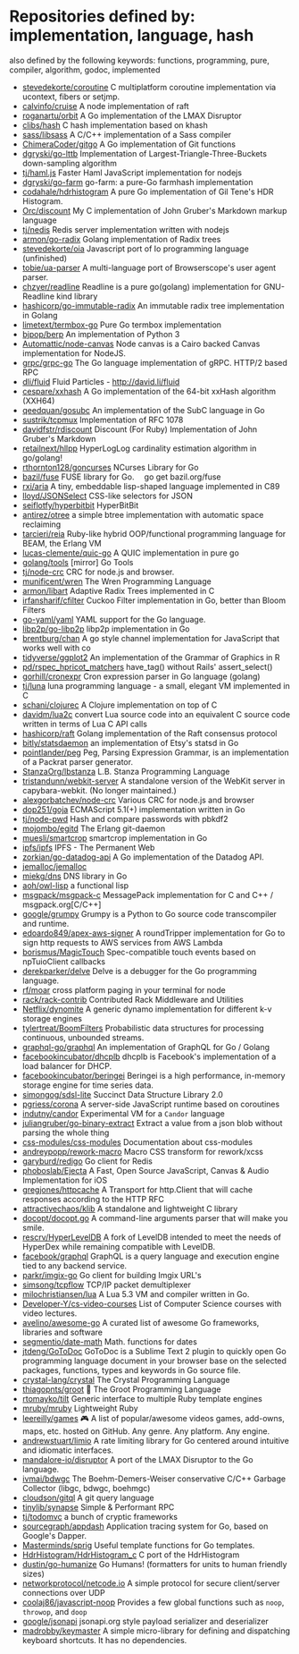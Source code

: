 # Repositories defined by: implementation, language, hash

also defined by the following keywords: functions, programming, pure, compiler, algorithm, godoc, implemented

- [stevedekorte/coroutine](https://github.com/stevedekorte/coroutine)
  C multiplatform coroutine implementation via ucontext, fibers or setjmp.
- [calvinfo/cruise](https://github.com/calvinfo/cruise)
    A node implementation of raft
- [roganartu/orbit](https://github.com/roganartu/orbit)
  A Go implementation of the LMAX Disruptor
- [clibs/hash](https://github.com/clibs/hash)
  C hash implementation based on khash
- [sass/libsass](https://github.com/sass/libsass)
  A C/C++ implementation of a Sass compiler
- [ChimeraCoder/gitgo](https://github.com/ChimeraCoder/gitgo)
  A Go implementation of Git functions
- [dgryski/go-lttb](https://github.com/dgryski/go-lttb)
  Implementation of Largest-Triangle-Three-Buckets down-sampling algorithm
- [tj/haml.js](https://github.com/tj/haml.js)
  Faster Haml JavaScript implementation for nodejs 
- [dgryski/go-farm](https://github.com/dgryski/go-farm)
  go-farm: a pure-Go farmhash implementation
- [codahale/hdrhistogram](https://github.com/codahale/hdrhistogram)
  A pure Go implementation of Gil Tene's HDR Histogram.
- [Orc/discount](https://github.com/Orc/discount)
  My C implementation of John Gruber's Markdown markup language
- [tj/nedis](https://github.com/tj/nedis)
  Redis server implementation written with nodejs
- [armon/go-radix](https://github.com/armon/go-radix)
  Golang implementation of Radix trees
- [stevedekorte/oia](https://github.com/stevedekorte/oia)
  Javascript port of Io programming language (unfinished)
- [tobie/ua-parser](https://github.com/tobie/ua-parser)
  A multi-language port of Browserscope's user agent parser.
- [chzyer/readline](https://github.com/chzyer/readline)
  Readline is a pure go(golang) implementation for GNU-Readline kind library
- [hashicorp/go-immutable-radix](https://github.com/hashicorp/go-immutable-radix)
  An immutable radix tree implementation in Golang
- [limetext/termbox-go](https://github.com/limetext/termbox-go)
  Pure Go termbox implementation
- [bjpop/berp](https://github.com/bjpop/berp)
  An implementation of Python 3
- [Automattic/node-canvas](https://github.com/Automattic/node-canvas)
  Node canvas is a Cairo backed Canvas implementation for NodeJS.
- [grpc/grpc-go](https://github.com/grpc/grpc-go)
  The Go language implementation of gRPC. HTTP/2 based RPC
- [dli/fluid](https://github.com/dli/fluid)
  Fluid Particles - http://david.li/fluid
- [cespare/xxhash](https://github.com/cespare/xxhash)
  A Go implementation of the 64-bit xxHash algorithm (XXH64)
- [qeedquan/gosubc](https://github.com/qeedquan/gosubc)
  An implementation of the SubC language in Go
- [sustrik/tcpmux](https://github.com/sustrik/tcpmux)
  Implementation of RFC 1078
- [davidfstr/rdiscount](https://github.com/davidfstr/rdiscount)
  Discount (For Ruby) Implementation of John Gruber's Markdown
- [retailnext/hllpp](https://github.com/retailnext/hllpp)
  HyperLogLog cardinality estimation algorithm in go/golang!
- [rthornton128/goncurses](https://github.com/rthornton128/goncurses)
  NCurses Library for Go
- [bazil/fuse](https://github.com/bazil/fuse)
  FUSE library for Go.   go get bazil.org/fuse    
- [rxi/aria](https://github.com/rxi/aria)
  A tiny, embeddable lisp-shaped language implemented in C89
- [lloyd/JSONSelect](https://github.com/lloyd/JSONSelect)
  CSS-like selectors for JSON
- [seiflotfy/hyperbitbit](https://github.com/seiflotfy/hyperbitbit)
  HyperBitBit
- [antirez/otree](https://github.com/antirez/otree)
  a simple btree implementation with automatic space reclaiming
- [tarcieri/reia](https://github.com/tarcieri/reia)
  Ruby-like hybrid OOP/functional programming language for BEAM, the Erlang VM
- [lucas-clemente/quic-go](https://github.com/lucas-clemente/quic-go)
  A QUIC implementation in pure go
- [golang/tools](https://github.com/golang/tools)
  [mirror] Go Tools
- [tj/node-crc](https://github.com/tj/node-crc)
  CRC for node.js and browser.
- [munificent/wren](https://github.com/munificent/wren)
  The Wren Programming Language
- [armon/libart](https://github.com/armon/libart)
  Adaptive Radix Trees implemented in C
- [irfansharif/cfilter](https://github.com/irfansharif/cfilter)
  Cuckoo Filter implementation in Go, better than Bloom Filters
- [go-yaml/yaml](https://github.com/go-yaml/yaml)
  YAML support for the Go language.
- [libp2p/go-libp2p](https://github.com/libp2p/go-libp2p)
  libp2p implementation in Go
- [brentburg/chan](https://github.com/brentburg/chan)
  A go style channel implementation for JavaScript that works well with co
- [tidyverse/ggplot2](https://github.com/tidyverse/ggplot2)
  An implementation of the Grammar of Graphics in R
- [pd/rspec_hpricot_matchers](https://github.com/pd/rspec_hpricot_matchers)
  have_tag() without Rails' assert_select()
- [gorhill/cronexpr](https://github.com/gorhill/cronexpr)
  Cron expression parser in Go language (golang)
- [tj/luna](https://github.com/tj/luna)
  luna programming language - a small, elegant VM implemented in C
- [schani/clojurec](https://github.com/schani/clojurec)
  A Clojure implementation on top of C
- [davidm/lua2c](https://github.com/davidm/lua2c)
  convert Lua source code into an equivalent C source code written in terms of Lua C API calls
- [hashicorp/raft](https://github.com/hashicorp/raft)
  Golang implementation of the Raft consensus protocol
- [bitly/statsdaemon](https://github.com/bitly/statsdaemon)
  an implementation of Etsy's statsd in Go
- [pointlander/peg](https://github.com/pointlander/peg)
  Peg, Parsing Expression Grammar, is an implementation of a Packrat parser generator.
- [StanzaOrg/lbstanza](https://github.com/StanzaOrg/lbstanza)
  L.B. Stanza Programming Language
- [tristandunn/webkit-server](https://github.com/tristandunn/webkit-server)
  A standalone version of the WebKit server in capybara-webkit. (No longer maintained.)
- [alexgorbatchev/node-crc](https://github.com/alexgorbatchev/node-crc)
  Various CRC for node.js and browser
- [dop251/goja](https://github.com/dop251/goja)
  ECMAScript 5.1(+) implementation written in Go
- [tj/node-pwd](https://github.com/tj/node-pwd)
  Hash and compare passwords with pbkdf2
- [mojombo/egitd](https://github.com/mojombo/egitd)
  The Erlang git-daemon
- [muesli/smartcrop](https://github.com/muesli/smartcrop)
  smartcrop implementation in Go
- [ipfs/ipfs](https://github.com/ipfs/ipfs)
  IPFS - The Permanent Web
- [zorkian/go-datadog-api](https://github.com/zorkian/go-datadog-api)
  A Go implementation of the Datadog API.
- [jemalloc/jemalloc](https://github.com/jemalloc/jemalloc)
- [miekg/dns](https://github.com/miekg/dns)
  DNS library in Go
- [aoh/owl-lisp](https://github.com/aoh/owl-lisp)
  a functional lisp
- [msgpack/msgpack-c](https://github.com/msgpack/msgpack-c)
  MessagePack implementation for C and C++ / msgpack.org[C/C++]
- [google/grumpy](https://github.com/google/grumpy)
  Grumpy is a Python to Go source code transcompiler and runtime.
- [edoardo849/apex-aws-signer](https://github.com/edoardo849/apex-aws-signer)
  A roundTripper implementation for Go to sign http requests to AWS services from AWS Lambda
- [borismus/MagicTouch](https://github.com/borismus/MagicTouch)
  Spec-compatible touch events based on npTuioClient callbacks
- [derekparker/delve](https://github.com/derekparker/delve)
  Delve is a debugger for the Go programming language.
- [rf/moar](https://github.com/rf/moar)
  cross platform paging in your terminal for node
- [rack/rack-contrib](https://github.com/rack/rack-contrib)
  Contributed Rack Middleware and Utilities
- [Netflix/dynomite](https://github.com/Netflix/dynomite)
  A generic dynamo implementation for different k-v storage engines
- [tylertreat/BoomFilters](https://github.com/tylertreat/BoomFilters)
  Probabilistic data structures for processing continuous, unbounded streams.
- [graphql-go/graphql](https://github.com/graphql-go/graphql)
  An implementation of GraphQL for Go / Golang
- [facebookincubator/dhcplb](https://github.com/facebookincubator/dhcplb)
  dhcplb is Facebook's implementation of a load balancer for DHCP.
- [facebookincubator/beringei](https://github.com/facebookincubator/beringei)
  Beringei is a high performance, in-memory storage engine for time series data.
- [simongog/sdsl-lite](https://github.com/simongog/sdsl-lite)
  Succinct Data Structure Library 2.0
- [pgriess/corona](https://github.com/pgriess/corona)
  A server-side JavaScript runtime based on coroutines
- [indutny/candor](https://github.com/indutny/candor)
  Experimental VM for a `Candor` language
- [juliangruber/go-binary-extract](https://github.com/juliangruber/go-binary-extract)
  Extract a value from a json blob without parsing the whole thing
- [css-modules/css-modules](https://github.com/css-modules/css-modules)
  Documentation about css-modules
- [andreypopp/rework-macro](https://github.com/andreypopp/rework-macro)
  Macro CSS transform for rework/xcss
- [garyburd/redigo](https://github.com/garyburd/redigo)
  Go client for Redis
- [phoboslab/Ejecta](https://github.com/phoboslab/Ejecta)
  A Fast, Open Source JavaScript, Canvas & Audio Implementation for iOS
- [gregjones/httpcache](https://github.com/gregjones/httpcache)
  A Transport for http.Client that will cache responses according to the HTTP RFC
- [attractivechaos/klib](https://github.com/attractivechaos/klib)
  A standalone and lightweight C library
- [docopt/docopt.go](https://github.com/docopt/docopt.go)
  A command-line arguments parser that will make you smile.
- [rescrv/HyperLevelDB](https://github.com/rescrv/HyperLevelDB)
  A fork of LevelDB intended to meet the needs of HyperDex while remaining compatible with LevelDB.
- [facebook/graphql](https://github.com/facebook/graphql)
  GraphQL is a query language and execution engine tied to any backend service.
- [parkr/imgix-go](https://github.com/parkr/imgix-go)
  Go client for building Imgix URL's
- [simsong/tcpflow](https://github.com/simsong/tcpflow)
  TCP/IP packet demultiplexer
- [milochristiansen/lua](https://github.com/milochristiansen/lua)
  A Lua 5.3 VM and compiler written in Go.
- [Developer-Y/cs-video-courses](https://github.com/Developer-Y/cs-video-courses)
  List of Computer Science courses with video lectures.
- [avelino/awesome-go](https://github.com/avelino/awesome-go)
  A curated list of awesome Go frameworks, libraries and software
- [segmentio/date-math](https://github.com/segmentio/date-math)
  Math. functions for dates
- [jtdeng/GoToDoc](https://github.com/jtdeng/GoToDoc)
  GoToDoc is a Sublime Text 2 plugin to quickly open Go programming language document in your browser  base on the selected packages, functions, types and keywords in Go source file.
- [crystal-lang/crystal](https://github.com/crystal-lang/crystal)
  The Crystal Programming Language
- [thiagopnts/groot](https://github.com/thiagopnts/groot)
  :deciduous_tree: The Groot Programming Language
- [rtomayko/tilt](https://github.com/rtomayko/tilt)
  Generic interface to multiple Ruby template engines
- [mruby/mruby](https://github.com/mruby/mruby)
  Lightweight Ruby
- [leereilly/games](https://github.com/leereilly/games)
  :video_game: A list of popular/awesome videos games, add-owns, maps, etc. hosted on GitHub. Any genre. Any platform. Any engine.
- [andrewstuart/limio](https://github.com/andrewstuart/limio)
  A rate limiting library for Go centered around intuitive and idiomatic interfaces.
- [mandalore-io/disruptor](https://github.com/mandalore-io/disruptor)
  A port of the LMAX Disruptor to the Go language.
- [ivmai/bdwgc](https://github.com/ivmai/bdwgc)
  The Boehm-Demers-Weiser conservative C/C++ Garbage Collector (libgc, bdwgc, boehmgc) 
- [cloudson/gitql](https://github.com/cloudson/gitql)
  A git query language
- [tinylib/synapse](https://github.com/tinylib/synapse)
  Simple & Performant RPC
- [tj/todomvc](https://github.com/tj/todomvc)
  a bunch of cryptic frameworks
- [sourcegraph/appdash](https://github.com/sourcegraph/appdash)
  Application tracing system for Go, based on Google's Dapper.
- [Masterminds/sprig](https://github.com/Masterminds/sprig)
  Useful template functions for Go templates.
- [HdrHistogram/HdrHistogram_c](https://github.com/HdrHistogram/HdrHistogram_c)
  C port of the HdrHistogram
- [dustin/go-humanize](https://github.com/dustin/go-humanize)
  Go Humans! (formatters for units to human friendly sizes)
- [networkprotocol/netcode.io](https://github.com/networkprotocol/netcode.io)
  A simple protocol for secure client/server connections over UDP
- [coolaj86/javascript-noop](https://github.com/coolaj86/javascript-noop)
  Provides a few global functions such as `noop`, `throwop`, and `doop`
- [google/jsonapi](https://github.com/google/jsonapi)
  jsonapi.org style payload serializer and deserializer
- [madrobby/keymaster](https://github.com/madrobby/keymaster)
  A simple micro-library for defining and  dispatching keyboard shortcuts. It has no dependencies.
